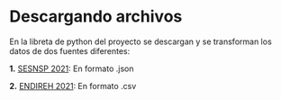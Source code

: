 # Descargando archivos

En la libreta de python del proyecto se descargan y se transforman los datos de dos fuentes diferentes:

**1.** [SESNSP 2021](https://api.datamexico.org/tesseract/cubes/sesnsp_crimes/aggregate.jsonrecords?captions%5B%5D=Geography.Geography.State.State+slug+ES&captions%5B%5D=Geography.Geography.Municipality.Municipality+ES&captions%5B%5D=Type.Type.Crime+Type.Crime+Type+ES&cuts%5B%5D=Date.Date.Year.2021&drilldowns%5B%5D=Date.Date.Year&drilldowns%5B%5D=Geography.Geography.State&drilldowns%5B%5D=Geography.Geography.Municipality&drilldowns%5B%5D=Type.Type.Crime+Type&measures%5B%5D=Value&parents=false&properties%5B%5D=Geography.Geography.State.State+ISO3&properties%5B%5D=Geography.Geography.State.CVE+State&properties%5B%5D=Geography.Geography.State.State+slug+ES&properties%5B%5D=Geography.Geography.State.State+ES): En formato .json

**2.** [ENDIREH 2021](https://www.inegi.org.mx/contenidos/programas/endireh/2021/datosabiertos/conjunto_de_datos_endireh_2021_csv.zip): En formato .csv


